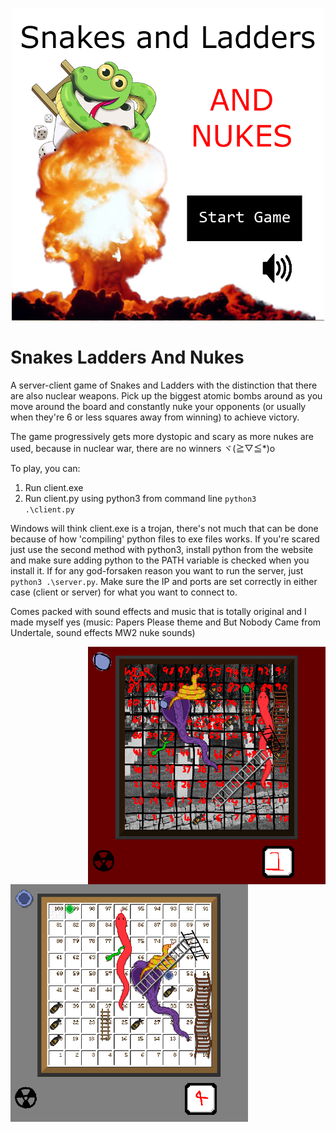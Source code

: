 <p align="center"><img width="500" height="500" src="https://github.com/coding-with-nottnott/SnakesLaddersAndNukes/blob/main/screenshots/title.png"></p>

# Snakes Ladders And Nukes
A server-client game of Snakes and Ladders with the distinction that there are also nuclear weapons. Pick up the biggest atomic bombs around as you move around the board and constantly nuke your opponents (or usually when they're 6 or less squares away from winning) to achieve victory. 

The game progressively gets more dystopic and scary as more nukes are used, because in nuclear war, there are no winners ヾ(≧▽≦*)o

To play, you can:
1. Run client.exe
2. Run client.py using python3 from command line <code>python3 .\client.py</code>

Windows will think client.exe is a trojan, there's not much that can be done because of how 'compiling' python files to exe files works. If you're scared just use the second method with python3, install python from the website and make sure adding python to the PATH variable is checked when you install it. If for any god-forsaken reason you want to run the server, just <code>python3 .\server.py</code>. Make sure the IP and ports are set correctly in either case (client or server) for what you want to connect to.

Comes packed with sound effects and music that is totally original and I made myself yes (music: Papers Please theme and But Nobody Came from Undertale, sound effects MW2 nuke sounds)

<img align="right" width="380" height="380" src="https://github.com/coding-with-nottnott/SnakesLaddersAndNukes/blob/main/screenshots/reallyworse.png">

<img align="left" width="380" height="380" src="https://github.com/coding-with-nottnott/SnakesLaddersAndNukes/blob/main/screenshots/slightlyworse.png">
